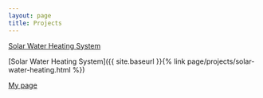 ```yaml
---
layout: page
title: Projects
---
```


[Solar Water Heating System](http://terlamonte.pt/projects/solar-water-heating/)

[Solar Water Heating System]({{ site.baseurl }}{% link page/projects/solar-water-heating.html %})

[My page](/projects/solar-water-heating.html)
